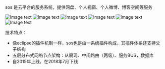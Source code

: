 sos 是云平台的服务系统，提供网盘、个人视窗、个人微博、博客空间等服务

![Image text]()
![Image text]()
![Image text]()
![Image text]()
![Image text]()
![Image text]()

技术特点：
- 像eclipse的插件机制一样，sos也是由一系统插件构成，其插件体系还支持父子结构
- 五层分布式网络节点架构：从展现、中间路由（两级）、服务BUS，数据库
- 自2015年上线，在2018年7月下线